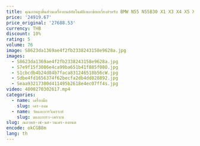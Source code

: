 ```yaml
---
title: คุณภาพสูงชิ้นส่วนเครื่องยนต์อัตโนมัติเพลาข้อเหวี่ยงสําหรับ BMW N55 N55B30 X1 X3 X4 X5 X6 OE 11217580483
price: '24919.67'
price_original: '27688.53'
currency: THB
discount: 10%
rating: 5
volume: 76
image: S8623da1369ae4f2fb2338243158e9628a.jpg
images:
  - S8623da1369ae4f2fb2338243158e9628a.jpg
  - S7e9f15f3086e4ca99ba651b41f885f08O.jpg
  - S1cbcdb4b24d84b7faca831246518b56cW.jpg
  - Sdbe4fd1656374f62becfa2db4dd828892.jpg
  - Seaa93217300d411495b2618e4ec07ff4s.jpg
video: 4000270302617.mp4
categories:
  - name: เครื่องมือ
    slug: เคร-องม
  - name: วัดและการวิเคราะห์
    slug: ดและการว-เคราะห
slug: ณภาพส-งช-นส-วนเคร-องยนต
encode: okCGB8m
lang: th
---
```

  